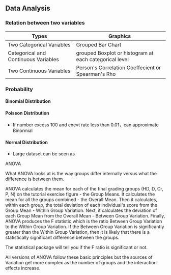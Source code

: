 ## Data Analysis
### Relation between two variables
| Types | Graphics | 
| --- | --- |
| Two Categorical Variables | Grouped Bar Chart |
| Categorical and Continuous Variables | grouped Boxplot or histogram at each categorical level |
| Two Continuous Variables | Person's Correlation Coeffecient or Spearman's Rho |

### Probability
#### Binomial Distribution
#### Poisson Distribution
- If number excess 100 and enevt rate less than 0.01，can approximate Binormial
#### Normal Distribution
- Large dataset can be seen as 



ANOVA

What ANOVA looks at is the way groups differ internally versus what the difference is between them. 

ANOVA calculates the mean for each of the final grading groups (HD, D, Cr, P, N) on the tutorial exercise figure - the Group Means.
It calculates the mean for all the groups combined - the Overall Mean.
Then it calculates, within each group, the total deviation of each individual's score from the Group Mean - Within Group Variation.
Next, it calculates the deviation of each Group Mean from the Overall Mean - Between Group Variation.
Finally, ANOVA produces the F statistic which is the ratio Between Group Variation to the Within Group Variation.
If the Between Group Variation is significantly greater than the Within Group Variation, then it is likely that there is a statistically significant difference between the groups.

The statistical package will tell you if the F ratio is significant or not.

All versions of ANOVA follow these basic principles but the sources of Variation get more complex as the number of groups and the interaction effects increase.
